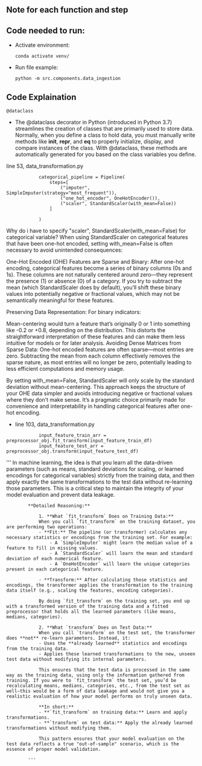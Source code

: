 ## Note for each function and step

## Code needed to run:
- Activate environment:
    ```
    conda activate venv/
    ```
- Run file example:
    ```
    python -m src.components.data_ingestion
    ```






## Code Explaination

```
@dataclass
```
- The @dataclass decorator in Python (introduced in Python 3.7) streamlines the creation of classes that are primarily used to store data. Normally, when you define a class to hold data, you must manually write methods like __init__, __repr__, and __eq__ to properly initialize, display, and compare instances of the class. With @dataclass, these methods are automatically generated for you based on the class variables you define.



line 53, data_transformation.py
```
            categorical_pipeline = Pipeline(
                steps=[
                    ("imputer", SimpleImputer(strategy="most_frequent")),
                    ("one_hot_encoder", OneHotEncoder()),
                    ("scaler", StandardScaler(with_mean=False))
                ]
                
            )

```

Why do i have to specify "scaler", StandardScaler(with_mean=False) for categorical variable?
When using StandardScaler on categorical features that have been one-hot encoded, setting with_mean=False is often necessary to avoid unintended consequences:

One-Hot Encoded (OHE) Features are Sparse and Binary:
After one-hot encoding, categorical features become a series of binary columns (0s and 1s). These columns are not naturally centered around zero—they represent the presence (1) or absence (0) of a category. If you try to subtract the mean (which StandardScaler does by default), you’ll shift these binary values into potentially negative or fractional values, which may not be semantically meaningful for these features.

Preserving Data Representation:
For binary indicators:

Mean-centering would turn a feature that’s originally 0 or 1 into something like -0.2 or +0.8, depending on the distribution. This distorts the straightforward interpretation of these features and can make them less intuitive for models or for later analysis.
Avoiding Dense Matrices from Sparse Data:
One-hot encoded features are often sparse—most entries are zero. Subtracting the mean from each column effectively removes the sparse nature, as most entries will no longer be zero, potentially leading to less efficient computations and memory usage.

By setting with_mean=False, StandardScaler will only scale by the standard deviation without mean-centering. This approach keeps the structure of your OHE data simpler and avoids introducing negative or fractional values where they don’t make sense. It’s a pragmatic choice primarily made for convenience and interpretability in handling categorical features after one-hot encoding.



- line 103, data_transformation.py

```
            input_feature_train_arr = preprocessor_obj.fit_transform(input_feature_train_df)
            input_feature_test_arr = preprocessor_obj.transform(input_feature_test_df)
```
'''
            In machine learning, the idea is that you learn all the data-driven parameters (such as means, standard deviations for scaling, or learned encodings for categorical variables) strictly from the training data, and then apply exactly the same transformations to the test data without re-learning those parameters. This is a critical step to maintain the integrity of your model evaluation and prevent data leakage.

            **Detailed Reasoning:**

                1. **What `fit_transform` Does on Training Data:**  
                When you call `fit_transform` on the training dataset, you are performing two operations:
                - **Fit:** The pipeline (or transformer) calculates any necessary statistics or encodings from the training set. For example:
                    - A `SimpleImputer` might learn the median value of a feature to fill in missing values.
                    - A `StandardScaler` will learn the mean and standard deviation of each numerical feature.
                    - A `OneHotEncoder` will learn the unique categories present in each categorical feature.
                    
                - **Transform:** After calculating those statistics and encodings, the transformer applies the transformation to the training data itself (e.g., scaling the features, encoding categories).

                By doing `fit_transform` on the training set, you end up with a transformed version of the training data and a fitted preprocessor that holds all the learned parameters (like means, medians, categories).

                2. **What `transform` Does on Test Data:**  
                When you call `transform` on the test set, the transformer does **not** re-learn parameters. Instead, it:
                - Uses the **already learned** statistics and encodings from the training data.
                - Applies these learned transformations to the new, unseen test data without modifying its internal parameters.

                This ensures that the test data is processed in the same way as the training data, using only the information gathered from training. If you were to `fit_transform` the test set, you’d be recalculating means, medians, categories, etc., from the test set as well—this would be a form of data leakage and would not give you a realistic evaluation of how your model performs on truly unseen data.

                **In short:**  
                - **`fit_transform` on training data:** Learn and apply transformations.  
                - **`transform` on test data:** Apply the already learned transformations without modifying them.

                This pattern ensures that your model evaluation on the test data reflects a true "out-of-sample" scenario, which is the essence of proper model validation.

            '''

